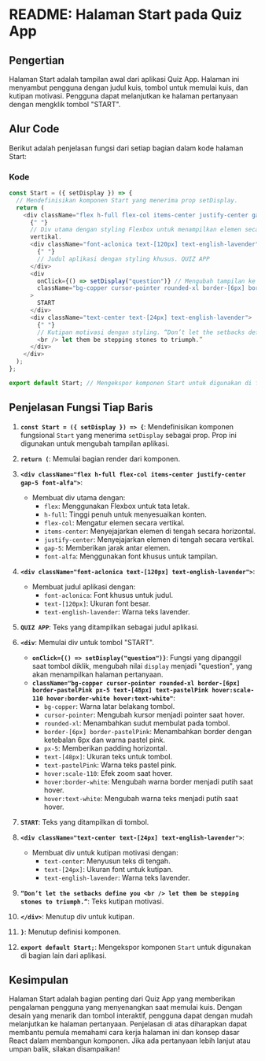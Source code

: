 # README: Halaman Start pada Quiz App

## Pengertian

Halaman Start adalah tampilan awal dari aplikasi Quiz App. Halaman ini menyambut pengguna dengan judul kuis, tombol untuk memulai kuis, dan kutipan motivasi. Pengguna dapat melanjutkan ke halaman pertanyaan dengan mengklik tombol "START".

## Alur Code

Berikut adalah penjelasan fungsi dari setiap bagian dalam kode halaman Start:

### Kode

```javascript
const Start = ({ setDisplay }) => {
  // Mendefinisikan komponen Start yang menerima prop setDisplay.
  return (
    <div className="flex h-full flex-col items-center justify-center gap-5 font-alfa">
      {" "}
      // Div utama dengan styling Flexbox untuk menampilkan elemen secara
      vertikal.
      <div className="font-aclonica text-[120px] text-english-lavender">
        {" "}
        // Judul aplikasi dengan styling khusus. QUIZ APP
      </div>
      <div
        onClick={() => setDisplay("question")} // Mengubah tampilan ke "question" ketika tombol diklik.
        className="bg-copper cursor-pointer rounded-xl border-[6px] border-pastelPink px-5 text-[48px] text-pastelPink hover:scale-110 hover:border-white hover:text-white" // Styling tombol dengan efek hover.
      >
        START
      </div>
      <div className="text-center text-[24px] text-english-lavender">
        {" "}
        // Kutipan motivasi dengan styling. “Don’t let the setbacks define you{" "}
        <br /> let them be stepping stones to triumph.”
      </div>
    </div>
  );
};

export default Start; // Mengekspor komponen Start untuk digunakan di file lain.
```

## Penjelasan Fungsi Tiap Baris

1. **`const Start = ({ setDisplay }) => {`**: Mendefinisikan komponen fungsional `Start` yang menerima `setDisplay` sebagai prop. Prop ini digunakan untuk mengubah tampilan aplikasi.

2. **`return (`**: Memulai bagian render dari komponen.

3. **`<div className="flex h-full flex-col items-center justify-center gap-5 font-alfa">`**:

   - Membuat div utama dengan:
     - `flex`: Menggunakan Flexbox untuk tata letak.
     - `h-full`: Tinggi penuh untuk menyesuaikan konten.
     - `flex-col`: Mengatur elemen secara vertikal.
     - `items-center`: Menyejajarkan elemen di tengah secara horizontal.
     - `justify-center`: Menyejajarkan elemen di tengah secara vertikal.
     - `gap-5`: Memberikan jarak antar elemen.
     - `font-alfa`: Menggunakan font khusus untuk tampilan.

4. **`<div className="font-aclonica text-[120px] text-english-lavender">`**:

   - Membuat judul aplikasi dengan:
     - `font-aclonica`: Font khusus untuk judul.
     - `text-[120px]`: Ukuran font besar.
     - `text-english-lavender`: Warna teks lavender.

5. **`QUIZ APP`**: Teks yang ditampilkan sebagai judul aplikasi.

6. **`<div`**: Memulai div untuk tombol "START".

   - **`onClick={() => setDisplay("question")}`**: Fungsi yang dipanggil saat tombol diklik, mengubah nilai `display` menjadi "question", yang akan menampilkan halaman pertanyaan.
   - **`className="bg-copper cursor-pointer rounded-xl border-[6px] border-pastelPink px-5 text-[48px] text-pastelPink hover:scale-110 hover:border-white hover:text-white"`**:
     - `bg-copper`: Warna latar belakang tombol.
     - `cursor-pointer`: Mengubah kursor menjadi pointer saat hover.
     - `rounded-xl`: Menambahkan sudut membulat pada tombol.
     - `border-[6px] border-pastelPink`: Menambahkan border dengan ketebalan 6px dan warna pastel pink.
     - `px-5`: Memberikan padding horizontal.
     - `text-[48px]`: Ukuran teks untuk tombol.
     - `text-pastelPink`: Warna teks pastel pink.
     - `hover:scale-110`: Efek zoom saat hover.
     - `hover:border-white`: Mengubah warna border menjadi putih saat hover.
     - `hover:text-white`: Mengubah warna teks menjadi putih saat hover.

7. **`START`**: Teks yang ditampilkan di tombol.

8. **`<div className="text-center text-[24px] text-english-lavender">`**:

   - Membuat div untuk kutipan motivasi dengan:
     - `text-center`: Menyusun teks di tengah.
     - `text-[24px]`: Ukuran font untuk kutipan.
     - `text-english-lavender`: Warna teks lavender.

9. **`“Don’t let the setbacks define you <br /> let them be stepping stones to triumph.”`**: Teks kutipan motivasi.

10. **`</div>`**: Menutup div untuk kutipan.

11. **`}`**: Menutup definisi komponen.

12. **`export default Start;`**: Mengekspor komponen `Start` untuk digunakan di bagian lain dari aplikasi.

## Kesimpulan

Halaman Start adalah bagian penting dari Quiz App yang memberikan pengalaman pengguna yang menyenangkan saat memulai kuis. Dengan desain yang menarik dan tombol interaktif, pengguna dapat dengan mudah melanjutkan ke halaman pertanyaan. Penjelasan di atas diharapkan dapat membantu pemula memahami cara kerja halaman ini dan konsep dasar React dalam membangun komponen. Jika ada pertanyaan lebih lanjut atau umpan balik, silakan disampaikan!
